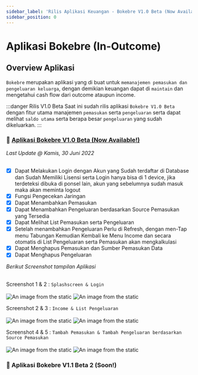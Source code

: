 ```yaml
---
sidebar_label: 'Rilis Aplikasi Keuangan - Bokebre V1.0 Beta (Now Available!)'
sidebar_position: 0
---
```


# Aplikasi Bokebre (In-Outcome)

## Overview Aplikasi
`Bokebre` merupakan aplikasi yang di buat untuk `memanajemen pemasukan dan pengeluaran keluarga`, dengan demikian keuangan dapat di `maintain` dan mengetahui cash flow dari outcome ataupun income.

:::danger Rilis V1.0 Beta
Saat ini sudah rilis aplikasi `Bokebre V1.0 Beta` dengan fitur utama manajemen `pemasukan` serta `pengeluaran` serta dapat melihat `saldo utama` serta berapa besar `pengeluaran` yang sudah dikeluarkan.
:::

### :rocket: [Aplikasi Bokebre V1.0 Beta (Now Available!)](./list-version-updates#release-version-of-bokebre)

<i>Last Update @ Kamis, 30 Juni 2022</i> <br /><br /> 

- [x] Dapat Melakukan Login dengan Akun yang Sudah terdaftar di Database dan Sudah Memiliki Lisensi serta Login hanya bisa di 1 device, jika terdeteksi dibuka di ponsel lain, akun yang sebelumnya sudah masuk maka akan meminta logout
- [x] Fungsi Pengecekan Jaringan
- [x] Dapat Menambahkan Pemasukan
- [x] Dapat Menambahkan Pengeluaran berdasarkan Source Pemasukan yang Tersedia
- [x] Dapat Melihat List Pemasukan serta Pengeluaran
- [x] Setelah menambahkan Pengeluaran Perlu di Refresh, dengan men-Tap menu Tabungan Kemudian Kembali ke Menu Income dan secara otomatis di List Pengeluaran serta Pemasukan akan mengkalkulasi
- [x] Dapat Menghapus Pemasukan dan Sumber Pemasukan Data
- [x] Dapat Menghapus Pengeluaran

<i>Berikut Screenshot tampilan Aplikasi</i> <br /><br />

Screenshot 1 & 2 : `Splashscreen & Login` <br /><br />
![An image from the static](/img/image_0.png) ![An image from the static](/img/image_1.png) 

Screenshot 2 & 3 : `Income & List Pengeluaran` <br /><br />
![An image from the static](/img/image_2.png) ![An image from the static](/img/image_3.png) 

Screenshot 4 & 5 : `Tambah Pemasukan & Tambah Pengeluaran berdasarkan Source Pemasukan` <br /><br />
![An image from the static](/img/image_4.png) ![An image from the static](/img/image_5.png)

### :construction: Aplikasi Bokebre V1.1 Beta 2 (Soon!)
